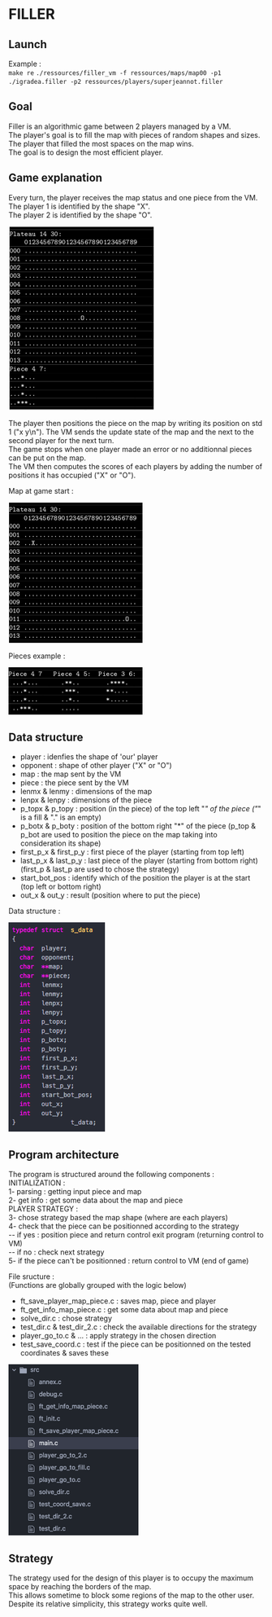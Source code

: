 # FILLER

## Launch 
Example :<br/>
`make re`
`./ressources/filler_vm -f ressources/maps/map00 -p1 ./igradea.filler -p2 ressources/players/superjeannot.filler`


## Goal
Filler is an algorithmic game between 2 players managed by a VM. <br/>
The player's goal is to fill the map with pieces of random shapes and sizes. The player that filled the most spaces on the map wins. <br/>
The goal is to design the most efficient player.

## Game explanation
Every turn, the player receives the map status and one piece from the VM. <br/>
The player 1 is identified by the shape "X".<br/>
The player 2 is identified by the shape "O".<br/>

![Alt text](./img/VM_map.png?raw=true "Title")

The player then positions the piece on the map by writing its position on std 1 ("x y\n"). The VM sends the update state of the map and the next to the second player for the next turn.<br/>
The game stops when one player made an error or no additionnal pieces can be put on the map. <br/>
The VM then computes the scores of each players by adding the number of positions it has occupied ("X" or "O").<br/>

Map at game start :

![Alt text](./img/map.png?raw=true "Title")

Pieces example : 

![Alt text](./img/pieces.png?raw=true "Title")

## Data structure
- player : idenfies the shape of 'our' player
- opponent : shape of other player
("X" or "O")
- map : the map sent by the VM
- piece : the piece sent by the VM
- lenmx & lenmy : dimensions of the map
- lenpx & lenpy : dimensions of the piece
- p_topx & p_topy : position (in the piece) of the top left "*" of the piece 
("*" is a fill & "." is an empty)
- p_botx & p_boty : position of the bottom right "*" of the piece
(p_top & p_bot are used to position the piece on the map taking into consideration its shape)
- first_p_x & first_p_y : first piece of the player (starting from top left)
- last_p_x & last_p_y : last piece of the player (starting from bottom right)
(first_p & last_p are used to chose the strategy)
- start_bot_pos : identify which of the position the player is at the start (top left or bottom right)
- out_x & out_y : result (position where to put the piece)

Data structure : <br/>

![Alt text](./img/data_structure.png?raw=true "Title")

## Program architecture
The program is structured around the following components :<br/>
INITIALIZATION : <br/>
1- parsing : getting input piece and map<br/>
2- get info : get some data about the map and piece<br/>
PLAYER STRATEGY :<br/>
3- chose strategy based the map shape (where are each players)<br/>
4- check that the piece can be positionned according to the strategy<br/>
-- if yes : position piece and return control exit program (returning control to VM)<br/>
-- if no : check next strategy<br/>
5- if the piece can't be positionned : return control to VM (end of game)<br/>

File sructure : <br/>
(Functions are globally grouped with the logic below) 
- ft_save_player_map_piece.c : saves map, piece and player
- ft_get_info_map_piece.c : get some data about map and piece
- solve_dir.c : chose strategy
- test_dir.c & test_dir_2.c : check the available directions for the strategy
- player_go_to.c & ... : apply strategy in the chosen direction
- test_save_coord.c : test if the piece can be positionned on the tested coordinates & saves these

![Alt text](./img/file_structure.png?raw=true "Title")


## Strategy
The strategy used for the design of this player is to occupy the maximum space by reaching the borders of the map.<br/>
This allows sometime to block some regions of the map to the other user. <br/>
Despite its relative simplicity, this strategy works quite well.
